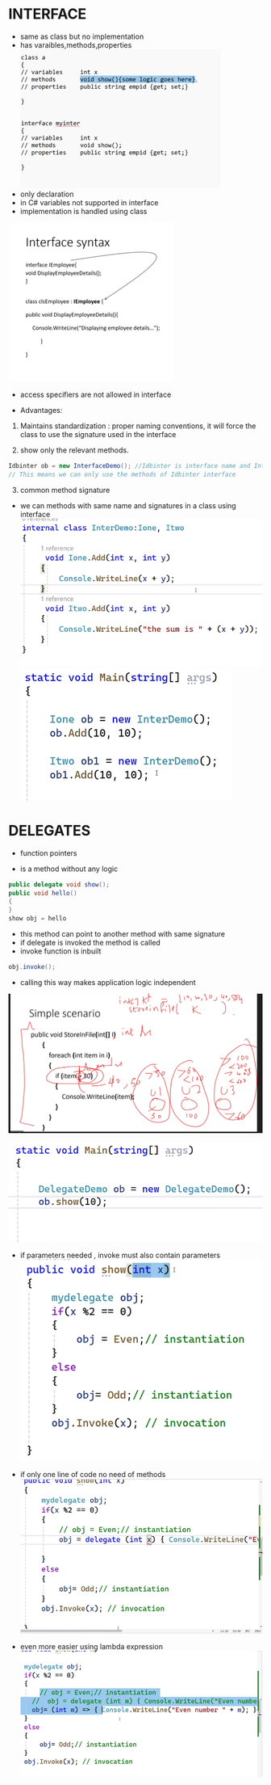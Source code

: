 # INTERFACE

- same as class but no implementation
- has varaibles,methods,properties
![alt text](image-18.png)
- only declaration
- in  C# variables not supported in interface
- implementation is handled using class

![alt text](image-19.png)

- access specifiers are not allowed in interface

- Advantages:

1. Maintains standardization : proper naming conventions, it will force the class to use the signature used in the interface

2. show only the relevant methods.

```cs
Idbinter ob = new InterfaceDemo(); //Idbinter is interface name and InterfaceDemo is class name
// This means we can only use the methods of Idbinter interface
```

3. common method signature
- we can methods with same name and signatures in a class using interface
![alt text](image-20.png)
![alt text](image-21.png)



# DELEGATES 

- function pointers

- is a method without any logic
```cs
public delegate void show();
public void hello()
{
}
show obj = hello
```
- this method can point to another method with same signature
- if delegate is invoked the method is called
- invoke function is inbuilt 
```cs
obj.invoke();
```

- calling this way makes application logic independent

![alt text](image-22.png)

![alt text](image-24.png)

- if parameters needed , invoke must also contain parameters
![alt text](<Screenshot 2024-07-08 154134.png>)

- if only one line of code no need of methods
![alt text](image-25.png)


- even more easier using lambda expression 
![alt text](image-26.png)